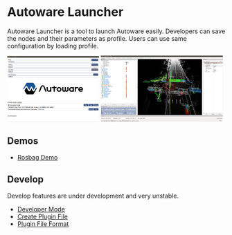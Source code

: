 # Autoware Launcher

Autoware Launcher is a tool to launch Autoware easily. Developers can save the nodes and their parameters as profile. Users can use same configuration by loading profile.

<img src="./documents/demos/images/rosbag02.png" style="width:42%;">
<img src="./documents/demos/images/rosbag05.png" style="width:56%;">

## Demos

* [Rosbag Demo](./documents/demos/rosbag.md)

## Develop

Develop features are under development and very unstable.
* [Developer Mode](./documents/dev/devmode.md)
* [Create Plugin File](./documents/plugin/create.md)
* [Plugin File Format](./documents/plugin/format.md)
